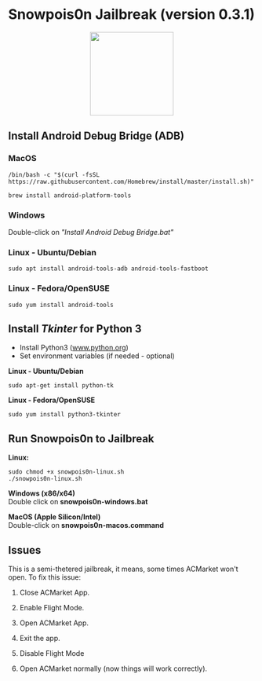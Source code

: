 # Snowpois0n Jailbreak (version 0.3.1)
<center><img src="snowpois0n/redsn0w.ico" width="170px"></center>

## Install Android Debug Bridge (ADB)

### **MacOS**  
``` 
/bin/bash -c "$(curl -fsSL https://raw.githubusercontent.com/Homebrew/install/master/install.sh)"

brew install android-platform-tools
```

### **Windows**  
Double-click on *"Install Android Debug Bridge.bat"*  
  
  


### **Linux - Ubuntu/Debian**  
``` 
sudo apt install android-tools-adb android-tools-fastboot
```
   
   
### **Linux - Fedora/OpenSUSE**  
``` 
sudo yum install android-tools
```

  

## Install *Tkinter* for Python 3
- Install Python3 (www.python.org)
- Set environment variables (if needed - optional)
  

**Linux - Ubuntu/Debian**
```
sudo apt-get install python-tk
```
  

**Linux - Fedora/OpenSUSE**
```
sudo yum install python3-tkinter
```
  

## Run Snowpois0n to Jailbreak
**Linux:**
```
sudo chmod +x snowpois0n-linux.sh
./snowpois0n-linux.sh
```

**Windows (x86/x64)**  
Double click on **snowpois0n-windows.bat**

**MacOS (Apple Silicon/Intel)**  
Double-click on **snowpois0n-macos.command**


## **Issues**
This is a semi-thetered jailbreak, it means, some times ACMarket won't open. To fix this issue:
1. Close ACMarket App.
2. Enable Flight Mode.

3. Open ACMarket App.
4. Exit the app.

5. Disable Flight Mode
6. Open ACMarket normally (now things will work correctly). 